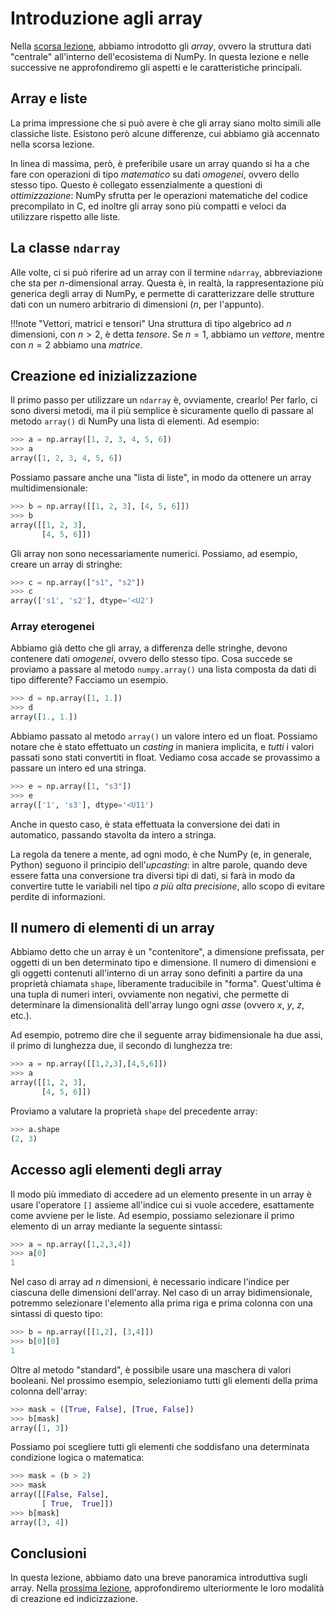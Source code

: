 # Introduzione agli array

Nella [scorsa lezione](./01_intro.md), abbiamo introdotto gli *array*, ovvero la struttura dati "centrale" all'interno dell'ecosistema di NumPy. In questa lezione e nelle successive ne approfondiremo gli aspetti e le caratteristiche principali.

## Array e liste

La prima impressione che si può avere è che gli array siano molto simili alle classiche liste. Esistono però alcune differenze, cui abbiamo già accennato nella scorsa lezione.

In linea di massima, però, è preferibile usare un array quando si ha a che fare con operazioni di tipo *matematico* su dati *omogenei*, ovvero dello stesso tipo. Questo è collegato essenzialmente a questioni di *ottimizzazione*: NumPy sfrutta per le operazioni matematiche del codice precompilato in C, ed inoltre gli array sono più compatti e veloci da utilizzare rispetto alle liste.

## La classe `ndarray`

Alle volte, ci si può riferire ad un array con il termine `ndarray`, abbreviazione che sta per $n$-dimensional array. Questa è, in realtà, la rappresentazione più generica degli array di NumPy, e permette di caratterizzare delle strutture dati con un numero arbitrario di dimensioni ($n$, per l'appunto).

!!!note "Vettori, matrici e tensori"
    Una struttura di tipo algebrico ad $n$ dimensioni, con $n > 2$, è detta *tensore*. Se $n = 1$, abbiamo un *vettore*, mentre con $n = 2$ abbiamo una *matrice*.

## Creazione ed inizializzazione

Il primo passo per utilizzare un `ndarray` è, ovviamente, crearlo! Per farlo, ci sono diversi metodi, ma il più semplice è sicuramente quello di passare al metodo `array()` di NumPy una lista di elementi. Ad esempio:

```py
>>> a = np.array([1, 2, 3, 4, 5, 6])
>>> a
array([1, 2, 3, 4, 5, 6])
```

Possiamo passare anche una "lista di liste", in modo da ottenere un array multidimensionale:

```py
>>> b = np.array([[1, 2, 3], [4, 5, 6]])
>>> b
array([[1, 2, 3],
       [4, 5, 6]])
```

Gli array non sono necessariamente numerici. Possiamo, ad esempio, creare un array di stringhe:

```py
>>> c = np.array(["s1", "s2"])
>>> c
array(['s1', 's2'], dtype='<U2')
```

### Array eterogenei

Abbiamo già detto che gli array, a differenza delle stringhe, devono contenere dati *omogenei*, ovvero dello stesso tipo. Cosa succede se proviamo a passare al metodo `numpy.array()` una lista composta da dati di tipo differente? Facciamo un esempio.

```py
>>> d = np.array([1, 1.])
>>> d
array([1., 1.])
```

Abbiamo passato al metodo `array()` un valore intero ed un float. Possiamo notare che è stato effettuato un *casting* in maniera implicita, e *tutti* i valori passati sono stati convertiti in float. Vediamo cosa accade se provassimo a passare un intero ed una stringa.

```py
>>> e = np.array([1, "s3"])
>>> e
array(['1', 's3'], dtype='<U11')
```

Anche in questo caso, è stata effettuata la conversione dei dati in automatico, passando stavolta da intero a stringa.

La regola da tenere a mente, ad ogni modo, è che NumPy (e, in generale, Python) seguono il principio dell'*upcasting*: in altre parole, quando deve essere fatta una conversione tra diversi tipi di dati, si farà in modo da convertire tutte le variabili nel tipo *a più alta precisione*, allo scopo di evitare perdite di informazioni.

## Il numero di elementi di un array

Abbiamo detto che un array è un "contenitore", a dimensione prefissata, per oggetti di un ben determinato tipo e dimensione. Il numero di dimensioni e gli oggetti contenuti all'interno di un array sono definiti a partire da una proprietà chiamata `shape`, liberamente traducibile in "forma". Quest'ultima è una tupla di numeri interi, ovviamente non negativi, che permette di determinare la dimensionalità dell'array lungo ogni *asse* (ovvero $x$, $y$, $z$, etc.).

Ad esempio, potremo dire che il seguente array bidimensionale ha due assi, il primo di lunghezza due, il secondo di lunghezza tre:

```py
>>> a = np.array([[1,2,3],[4,5,6]])
>>> a
array([[1, 2, 3],
       [4, 5, 6]])
```

Proviamo a valutare la proprietà `shape` del precedente array:

```py
>>> a.shape
(2, 3)
```

## Accesso agli elementi degli array

Il modo più immediato di accedere ad un elemento presente in un array è usare l'operatore `[]` assieme all'indice cui si vuole accedere, esattamente come avviene per le liste. Ad esempio, possiamo selezionare il primo elemento di un array mediante la seguente sintassi:

```py
>>> a = np.array([1,2,3,4])
>>> a[0]
1
```

Nel caso di array ad $n$ dimensioni, è necessario indicare l'indice per ciascuna delle dimensioni dell'array. Nel caso di un array bidimensionale, potremmo selezionare l'elemento alla prima riga e prima colonna con una sintassi di questo tipo:

```py
>>> b = np.array([[1,2], [3,4]])
>>> b[0][0]
1
```

Oltre al metodo "standard", è possibile usare una maschera di valori booleani. Nel prossimo esempio, selezioniamo tutti gli elementi della prima colonna dell'array:

```py
>>> mask = ([True, False], [True, False])
>>> b[mask]
array([1, 3])
```

Possiamo poi scegliere tutti gli elementi che soddisfano una determinata condizione logica o matematica:

```py
>>> mask = (b > 2)
>>> mask
array([[False, False],
       [ True,  True]])
>>> b[mask]
array([3, 4])
```

## Conclusioni

In questa lezione, abbiamo dato una breve panoramica introduttiva sugli array. Nella [prossima lezione](./03_build_indexing.md), approfondiremo ulteriormente le loro modalità di creazione ed indicizzazione.
